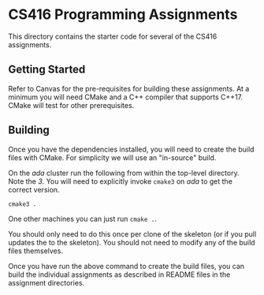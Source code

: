 # CS416 Programming Assignments

This directory contains the starter code for several of the CS416 assignments.

## Getting Started

Refer to Canvas for the pre-requisites for building these assignments. At a minimum you will need CMake and a C++ compiler that supports C++17. CMake will test for other prerequisites.

## Building

Once you have the dependencies installed, you will need to create the build files with CMake. For simplicity we will use an "in-source" build. 

On the *ada* cluster run the following from within the top-level directory. Note the *3*. You will need to explicitly invoke `cmake3` on *ada* to get the correct version.

```
cmake3 .
```

One other machines you can just run `cmake .`.

You should only need to do this once per clone of the skeleton (or if you pull updates the to the skeleton). You should not need to modify any of the build files themselves.

Once you have run the above command to create the build files, you can build the individual assignments as described in README files in the assignment directories.